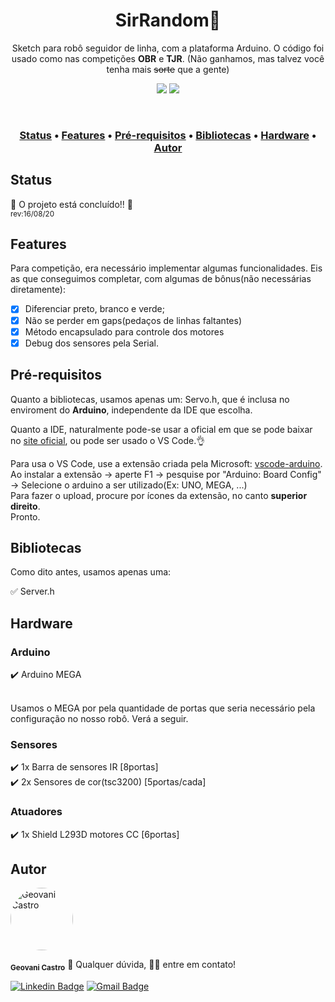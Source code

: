 <h1 align="center">SirRandom🤖</h1> 
<p align="center">
Sketch para robô seguidor de linha, com a plataforma Arduino. O código foi usado como nas competições <b>OBR</b> e <b>TJR</b>.
(Não ganhamos, mas talvez você tenha mais <s>sorte</s> que a gente)
</p>

<p align="center">
<img src="https://img.shields.io/static/v1?label=Plataforma&message=Arduino&color=00979D&style=flat&logo=arduino"/>
<img src="https://img.shields.io/static/v1?label=build&message=passing&color=4ac41c&style=flat"/>
</p>

<br/>

<h3 align="center">
 <a href="#status">Status</a> •
 <a href="#features">Features</a> • 
 <a href="#pre-requisitos">Pré-requisitos</a> • 
 <a href="#bibliotecas">Bibliotecas</a> •
 <a href="#hardware">Hardware</a> • 
 <a href="#autor">Autor</a>
</h3>

<h2 id="status">Status</h2>

<p>🥳 O projeto está concluído!! 🥳</br><small>rev:16/08/20</small></p> 
 
<h2 id="features">Features</h2>

Para competição, era necessário implementar algumas funcionalidades. Eis as que conseguimos completar, com algumas de bônus(não necessárias diretamente):

- [x] Diferenciar preto, branco e verde;
- [x] Não se perder em gaps(pedaços de linhas faltantes)
- [x] Método encapsulado para controle dos motores
- [x] Debug dos sensores pela Serial.
 
<h2 id="pre-requisitos">Pré-requisitos</h2>

<p>
 Quanto a bibliotecas, usamos apenas um: Servo.h, que é inclusa no enviroment 
do <b>Arduino</b>, independente da IDE que escolha.
</p>

<p>
 Quanto a IDE, naturalmente pode-se usar a oficial em que se pode baixar no <a href="https://www.arduino.cc/en/Main/Software">site oficial</a>, ou pode ser usado o VS Code.👌
</p>

<p>
 Para usa o VS Code, use a extensão criada pela Microsoft: <a href="https://marketplace.visualstudio.com/items?itemName=vsciot-vscode.vscode-arduino">vscode-arduino</a>.<br/>
Ao instalar a extensão -> aperte F1 -> pesquise por "Arduino: Board Config" -> Selecione o arduino a ser utilizado(Ex: UNO, MEGA, ...)<br/>
Para fazer o upload, procure por ícones da extensão, no canto <b>superior direito</b>.<br/>
Pronto.
</p>
 
<h2 id="bibliotecas">Bibliotecas</h2>

  <p>Como dito antes, usamos apenas uma:</p>
✅ Server.h

<h2 id="hardware">Hardware</h2>

<h3>Arduino</h3>
✔️ Arduino MEGA
<p><br/>Usamos o MEGA por pela quantidade de portas que seria necessário pela configuração no nosso robô. Verá a seguir.</p>

<h3>Sensores</h3>
✔️ 1x Barra de sensores IR [8portas]</br>
✔️ 2x Sensores de cor(tsc3200) [5portas/cada]

<h3>Atuadores</h3>
✔️ 1x Shield L293D motores CC [6portas]
 
<h2 id="autor">Autor</h2>

 <img style="border-radius: 50%;" src="https://avatars0.githubusercontent.com/u/17338976?s=460&u=b5b325738af4dba6d51cbf2e8e335ca389bc493d&v=4" width="100px;" alt="Geovani Castro"/>
 
 <sub><b>Geovani Castro</b></sub>
🤔 Qualquer dúvida, 👋🏽 entre em contato!

[![Linkedin Badge](https://img.shields.io/badge/-Geovani_Castro-blue?style=flat-square&logo=Linkedin&logoColor=white&link=https://www.linkedin.com/in/geovani-castro-149733104/)](https://www.linkedin.com/in/geovani-castro-149733104/) 
[![Gmail Badge](https://img.shields.io/badge/-geovani537@gmail.com-c14438?style=flat-square&logo=Gmail&logoColor=white&link=mailto:geovani537@gmail.com)](mailto:geovani537@gmail.com)

